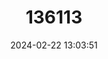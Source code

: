 ---
title: "136113"
category: "Rana draytonii"
draft: false
date: 2024-02-22 13:03:51
languages:
  English: ["Drayton's Frog", "California Red-legged Frog"]
---